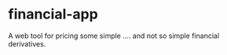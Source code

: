 financial-app
=============

A web tool for pricing some simple .... and not so simple financial derivatives.

